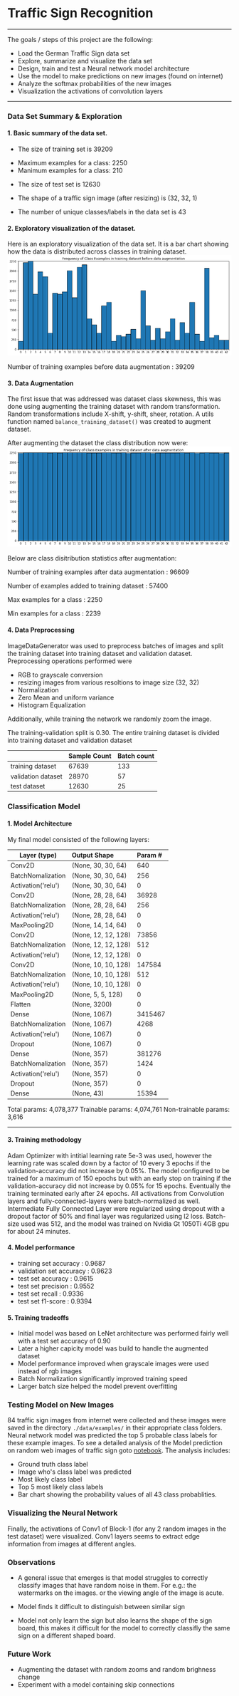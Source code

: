# **Traffic Sign Recognition** 

---

The goals / steps of this project are the following:
* Load the German Traffic Sign data set
* Explore, summarize and visualize the data set
* Design, train and test a Neural network model architecture
* Use the model to make predictions on new images (found on internet)
* Analyze the softmax probabilities of the new images
* Visualization the activations of convolution layers 

---

### Data Set Summary & Exploration

#### 1. Basic summary of the data set.

* The size of training set is 39209
 - Maximum examples for a class: 2250
 - Manimum examples for a class: 210

* The size of test set is 12630

* The shape of a traffic sign image (after resizing) is (32, 32, 1)

* The number of unique classes/labels in the data set is 43

#### 2. Exploratory visualization of the dataset.

Here is an exploratory visualization of the data set. It is a bar chart showing how the data is distributed across classes in training dataset.
<img src="/plots/train_ds_dist.png" />

Number of training examples before data augmentation :  39209

#### 3. Data Augmentation

The first issue that was addressed was dataset class skewness, this was done using augmenting the training dataset with random transformation. Random transformations include X-shift, y-shift, sheer, rotation. A utils function named `balance_training_dataset()` was created to augment dataset.

After augmenting the dataset the class distribution now were:
<img src="/plots/train_ds_dist_after.png" />

Below are class disitribution statistics after augmentation:

Number of training examples after data augmentation :  96609

Number of examples added to training dataset        :  57400

Max examples for a class :  2250

Min examples for a class :  2239

#### 4. Data Preprocessing

ImageDataGenerator was used to preprocess batches of images and split the training dataset into training dataset and validation dataset. Preprocessing operations performed were
- RGB to grayscale conversion
- resizing images from various resoltions to image size (32, 32)
- Normalization
- Zero Mean and uniform variance
- Histogram Equalization

Additionally, while training the network we randomly zoom the image.

The training-validation split is 0.30. The entire training dataset is divided into training dataset and validation dataset

|                    | Sample Count | Batch count |
|--                  |---           |:---         |
| training dataset   | 67639        | 133         |
| validation dataset | 28970        | 57          |
| test dataset       | 12630        | 25          |

### Classification Model

#### 1. Model Architecture

My final model consisted of the following layers:

| Layer (type)        | Output Shape          | Param #   
|---                  |:---                   |:---
| Conv2D              | (None, 30, 30, 64)    | 640       
| BatchNomalization   | (None, 30, 30, 64)    | 256       
| Activation('relu')  | (None, 30, 30, 64)    | 0         
| Conv2D              | (None, 28, 28, 64)    | 36928     
| BatchNomalization   | (None, 28, 28, 64)    | 256       
| Activation('relu')  | (None, 28, 28, 64)    | 0         
| MaxPooling2D        | (None, 14, 14, 64)    | 0         
| Conv2D              | (None, 12, 12, 128)   | 73856     
| BatchNomalization   | (None, 12, 12, 128)   | 512       
| Activation('relu')  | (None, 12, 12, 128)   | 0         
| Conv2D              | (None, 10, 10, 128)   | 147584    
| BatchNomalization   | (None, 10, 10, 128)   | 512       
| Activation('relu')  | (None, 10, 10, 128)   | 0         
| MaxPooling2D        | (None, 5, 5, 128)     | 0         
| Flatten             | (None, 3200)          | 0         
| Dense               | (None, 1067)          | 3415467   
| BatchNomalization   | (None, 1067)          | 4268
| Activation('relu')  | (None, 1067)          | 0         
| Dropout             | (None, 1067)          | 0         
| Dense               | (None, 357)           | 381276
| BatchNomalization   | (None, 357)           | 1424    
| Activation('relu')  | (None, 357)           | 0      
| Dropout             | (None, 357)           | 0         
| Dense               | (None, 43)            | 15394     

Total params: 4,078,377
Trainable params: 4,074,761
Non-trainable params: 3,616
_________________________________________________________________

#### 3. Training methodology

Adam Optimizer with intitial learning rate 5e-3 was used, however the learning rate was scaled down by a factor of 10 every 3 epochs if the validation-accuracy did not increase by 0.05%. The model configured to be trained for a maximum of 150 epochs but with an early stop on training if the validation-accuracy did not increase by 0.05% for 15 epochs. Eventually the training terminated early after 24 epochs. All activations from Convolution layers and fully-connected-layers were batch-normalized as well. Intermediate Fully Connected Layer were regularized using dropout with a dropout factor of 50% and final layer was regularized using l2 loss. Batch-size used was 512, and the model was trained on Nvidia Gt 1050Ti 4GB gpu for about 24 minutes.

#### 4. Model performance

* training set accuracy   : 0.9687 
* validation set accuracy : 0.9623 
* test set accuracy : 0.9615
* test set precision : 0.9552
* test set recall : 0.9336
* test set f1-score : 0.9394

#### 5. Training tradeoffs
- Initial model was based on LeNet architecture was performed fairly well with a test set accuracy of 0.90
- Later a higher capicity model was build to handle the augmented dataset
- Model performance improved when grayscale images were used instead of rgb images
- Batch Normalization significantly improved training speed
- Larger batch size helped the model prevent overfitting

### Testing Model on New Images

84 traffic sign images from internet were collected and these images were saved in the directory `./data/examples/` in their appropriate class folders. Neural network model was predicted the top 5 probable class labels for these example images. To see a detailed analysis of the Model prediction on random web images of traffic sign goto [notebook](https://github.com/svh2811/Traffic-Sign-Recognition/blob/master/Traffic_Sign_Classifier.ipynb). The analysis includes:
 * Ground truth class label
 * Image who's class label was predicted
 * Most likely class label
 * Top 5 most likely class labels
 * Bar chart showing the probability values of all 43 class probablities.


### Visualizing the Neural Network

Finally, the activations of Conv1 of Block-1 (for any 2 random images in the test dataset) were visualized. Conv1 layers seems to extract edge information from images at different angles.

### Observations

 - A general issue that emerges is that model struggles to correctly classify images that have random noise in them. For e.g.: the watermarks on the images. or the viewing angle of the image is acute.

- Model finds it difficult to distinguish between similar sign

- Model not only learn the sign but also learns the shape of the sign board, this makes it difficult for the model to correctly classifly the same sign on a different shaped board.

### Future Work

- Augmenting the dataset with random zooms and random brighness change
- Experiment with a model containing skip connections
